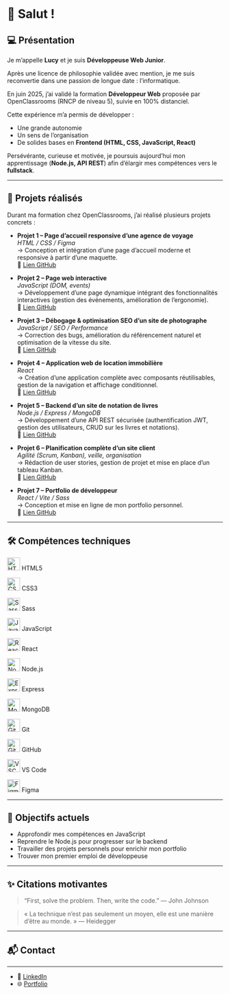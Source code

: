 # 👋 Salut !


## 💻 Présentation

Je m’appelle **Lucy** et je suis **Développeuse Web Junior**.  

Après une licence de philosophie validée avec mention, je me suis reconvertie dans une passion de longue date : l’informatique.  

En juin 2025, j’ai validé la formation **Développeur Web** proposée par OpenClassrooms (RNCP de niveau 5), suivie en 100% distanciel.  

Cette expérience m’a permis de développer :  
- Une grande autonomie  
- Un sens de l’organisation  
- De solides bases en **Frontend (HTML, CSS, JavaScript, React)**  

Persévérante, curieuse et motivée, je poursuis aujourd’hui mon apprentissage (**Node.js, API REST**) afin d’élargir mes compétences vers le **fullstack**.  

---

## 🚀 Projets réalisés

Durant ma formation chez OpenClassrooms, j’ai réalisé plusieurs projets concrets :

- **Projet 1 – Page d’accueil responsive d’une agence de voyage**  
  *HTML / CSS / Figma*  
  → Conception et intégration d’une page d’accueil moderne et responsive à partir d’une maquette.  
  🔗 [Lien GitHub](https://github.com/elhef010308/PROJET_2_Booki)

- **Projet 2 – Page web interactive**  
  *JavaScript (DOM, events)*  
  → Développement d’une page dynamique intégrant des fonctionnalités interactives (gestion des événements, amélioration de l’ergonomie).  
  🔗 [Lien GitHub](https://github.com/elhef010308/PROJET_3_Sophie_Bluel)

- **Projet 3 – Débogage & optimisation SEO d’un site de photographe**  
  *JavaScript / SEO / Performance*  
  → Correction des bugs, amélioration du référencement naturel et optimisation de la vitesse du site.  
  🔗 [Lien GitHub](https://github.com/elhef010308/PROJET_4_Nina_Carducci)

- **Projet 4 – Application web de location immobilière**  
  *React*  
  → Création d’une application complète avec composants réutilisables, gestion de la navigation et affichage conditionnel.  
  🔗 [Lien GitHub](https://github.com/elhef010308/PROJET_5_Kasa)

- **Projet 5 – Backend d’un site de notation de livres**  
  *Node.js / Express / MongoDB*  
  → Développement d’une API REST sécurisée (authentification JWT, gestion des utilisateurs, CRUD sur les livres et notations).  
  🔗 [Lien GitHub](https://github.com/elhef010308/PROJET_6_Mon_Vieux_Grimoire)

- **Projet 6 – Planification complète d’un site client**  
  *Agilité (Scrum, Kanban), veille, organisation*  
  → Rédaction de user stories, gestion de projet et mise en place d’un tableau Kanban.  
  🔗 [Lien GitHub](https://github.com/elhef010308/PROJET_7_Menu_Maker)

- **Projet 7 – Portfolio de développeur**  
  *React / Vite / Sass*  
  → Conception et mise en ligne de mon portfolio personnel.  
  🔗 [Lien GitHub](https://github.com/elhef010308/PORTFOLIO)

---

## 🛠️ Compétences techniques

<img src="https://cdn.jsdelivr.net/gh/devicons/devicon/icons/html5/html5-original.svg" alt="HTML5" width="30"/> HTML5  

<img src="https://cdn.jsdelivr.net/gh/devicons/devicon/icons/css3/css3-original.svg" alt="CSS3" width="30"/> CSS3

<img src="https://cdn.jsdelivr.net/gh/devicons/devicon/icons/sass/sass-original.svg" alt="Sass" width="30"/> Sass 

<img src="https://cdn.jsdelivr.net/gh/devicons/devicon/icons/javascript/javascript-original.svg" alt="JavaScript" width="30"/> JavaScript  

<img src="https://cdn.jsdelivr.net/gh/devicons/devicon/icons/react/react-original.svg" alt="React" width="30"/> React  

<img src="https://cdn.jsdelivr.net/gh/devicons/devicon/icons/nodejs/nodejs-original.svg" alt="Node.js" width="30"/> Node.js  

<img src="https://cdn.jsdelivr.net/gh/devicons/devicon/icons/express/express-original.svg" alt="Express" width="30"/> Express 

<img src="https://cdn.jsdelivr.net/gh/devicons/devicon/icons/mongodb/mongodb-original.svg" alt="MongoDB" width="30"/> MongoDB  

<img src="https://cdn.jsdelivr.net/gh/devicons/devicon/icons/git/git-original.svg" alt="Git" width="30"/> Git  

<img src="https://cdn.jsdelivr.net/gh/devicons/devicon/icons/github/github-original.svg" alt="GitHub" width="30"/> GitHub 

<img src="https://cdn.jsdelivr.net/gh/devicons/devicon/icons/vscode/vscode-original.svg" alt="VSCode" width="30"/> VS Code  

<img src="https://cdn.jsdelivr.net/gh/devicons/devicon/icons/figma/figma-original.svg" alt="Figma" width="30"/> Figma  

---

## 🎯 Objectifs actuels

- Approfondir mes compétences en JavaScript  
- Reprendre le Node.js pour progresser sur le backend  
- Travailler des projets personnels pour enrichir mon portfolio  
- Trouver mon premier emploi de développeuse  

---

## ✨ Citations motivantes

> “First, solve the problem. Then, write the code.” — John Johnson  

> « La technique n’est pas seulement un moyen, elle est une manière d’être au monde. » — Heidegger  

---

## 📬 Contact
---

- 🎒 [LinkedIn]([URL_DE_TON_LINKEDIN](https://www.linkedin.com/in/lucy-fougerard-6a126632a/))  
- 🌐 [Portfolio]([URL_DE_TON_PORTFOLIO](https://elhef010308.github.io/PORTFOLIO/))  
